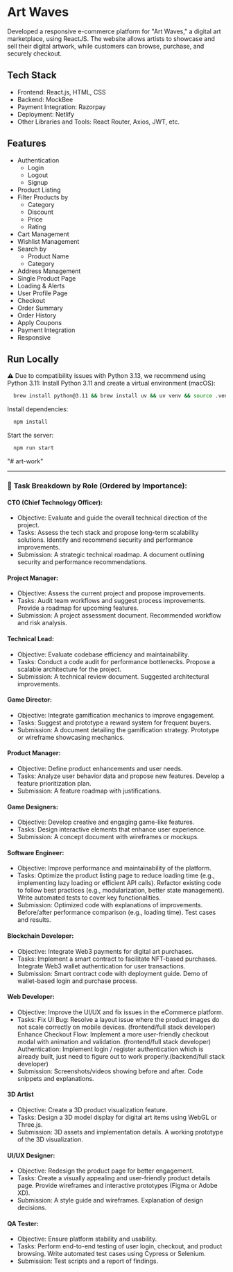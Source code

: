 # Art Waves

Developed a responsive e-commerce platform for "Art Waves," a digital art marketplace, using ReactJS. The website allows artists to showcase and sell their digital artwork, while customers can browse, purchase, and securely checkout.

## Tech Stack

- Frontend: React.js, HTML, CSS
- Backend: MockBee
- Payment Integration: Razorpay
- Deployment: Netlify
- Other Libraries and Tools: React Router, Axios, JWT, etc.

## Features

- Authentication
  - Login
  - Logout
  - Signup
- Product Listing
- Filter Products by
  - Category
  - Discount
  - Price
  - Rating
- Cart Management
- Wishlist Management
- Search by
  - Product Name
  - Category
- Address Management
- Single Product Page
- Loading & Alerts
- User Profile Page
- Checkout
- Order Summary
- Order History
- Apply Coupons
- Payment Integration
- Responsive

## Run Locally
⚠️ Due to compatibility issues with Python 3.13, we recommend using Python 3.11:
Install Python 3.11 and create a virtual environment (macOS):

```bash
  brew install python@3.11 && brew install uv && uv venv && source .venv/bin/activate
```

Install dependencies:

```bash
  npm install
```

Start the server:

```bash
  npm run start
```
"# art-work"


---

### 🧩 **Task Breakdown by Role (Ordered by Importance):**

#### **CTO (Chief Technology Officer):**
- Objective: Evaluate and guide the overall technical direction of the project.
- Tasks:
Assess the tech stack and propose long-term scalability solutions.
Identify and recommend security and performance improvements.
- Submission:
A strategic technical roadmap.
A document outlining security and performance recommendations.


#### **Project Manager:**
- Objective: Assess the current project and propose improvements.
- Tasks:
Audit team workflows and suggest process improvements.
Provide a roadmap for upcoming features.
- Submission:
A project assessment document.
Recommended workflow and risk analysis.


#### **Technical Lead:**
- Objective: Evaluate codebase efficiency and maintainability.
- Tasks:
Conduct a code audit for performance bottlenecks.
Propose a scalable architecture for the project.
- Submission:
A technical review document.
Suggested architectural improvements.


#### **Game Director:**
- Objective: Integrate gamification mechanics to improve engagement.
- Tasks:
Suggest and prototype a reward system for frequent buyers.
- Submission:
A document detailing the gamification strategy.
Prototype or wireframe showcasing mechanics.


#### **Product Manager:**
- Objective: Define product enhancements and user needs.
- Tasks:
Analyze user behavior data and propose new features.
Develop a feature prioritization plan.
- Submission:
A feature roadmap with justifications.


#### **Game Designers:**
- Objective: Develop creative and engaging game-like features.
- Tasks:
Design interactive elements that enhance user experience.
- Submission:
A concept document with wireframes or mockups.


#### **Software Engineer:**
- Objective: Improve performance and maintainability of the platform.
- Tasks:
Optimize the product listing page to reduce loading time (e.g., implementing lazy loading or efficient API calls).
Refactor existing code to follow best practices (e.g., modularization, better state management).
Write automated tests to cover key functionalities.
- Submission:
Optimized code with explanations of improvements.
Before/after performance comparison (e.g., loading time).
Test cases and results.


#### **Blockchain Developer:**
- Objective: Integrate Web3 payments for digital art purchases.
- Tasks:
Implement a smart contract to facilitate NFT-based purchases.
Integrate Web3 wallet authentication for user transactions.
- Submission:
Smart contract code with deployment guide.
Demo of wallet-based login and purchase process.


#### **Web Developer:**
- Objective: Improve the UI/UX and fix issues in the eCommerce platform.
- Tasks:
Fix UI Bug: Resolve a layout issue where the product images do not scale correctly on mobile devices. (frontend/full stack developer)
Enhance Checkout Flow: Implement a more user-friendly checkout modal with animation and validation. (frontend/full stack developer)
Authentication:  Implement login / register authentication which is already built, just need to figure out to work properly.(backend/full stack developer)
- Submission:
Screenshots/videos showing before and after.
Code snippets and explanations.


#### **3D Artist**
- Objective: Create a 3D product visualization feature.
- Tasks:
Design a 3D model display for digital art items using WebGL or Three.js.
- Submission:
3D assets and implementation details.
A working prototype of the 3D visualization.


#### **UI/UX Designer:**
- Objective: Redesign the product page for better engagement.
- Tasks:
Create a visually appealing and user-friendly product details page.
Provide wireframes and interactive prototypes (Figma or Adobe XD).
- Submission:
A style guide and wireframes.
Explanation of design decisions.


#### **QA Tester:**
- Objective: Ensure platform stability and usability.
- Tasks:
Perform end-to-end testing of user login, checkout, and product browsing.
Write automated test cases using Cypress or Selenium.
- Submission:
Test scripts and a report of findings.
